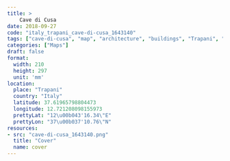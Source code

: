 ```yaml
---
title: > 
    Cave di Cusa
date: 2018-09-27
code: "italy_trapani_cave-di-cusa_1643140"
tags: ["cave-di-cusa", "map", "architecture", "buildings", "Trapani", "Italy"]
categories: ["Maps"]
draft: false
format:
  width: 210
  height: 297
  unit: 'mm'
location:
  place: "Trapani"
  country: "Italy"
  latitude: 37.61965798804473
  longitude: 12.721208098155973
  prettyLat: "12\u00b043'16.34\"E"
  prettyLon: "37\u00b037'10.76\"N"
resources:
- src: "cave-di-cusa_1643140.png"
  title: "Cover"
  name: cover
---
```

